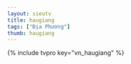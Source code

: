 ```yaml
---
layout: sieutv
title: haugiang
tags: ["Địa Phương"]
thumb: haugiang
---
```

{% include tvpro key="vn_haugiang" %}